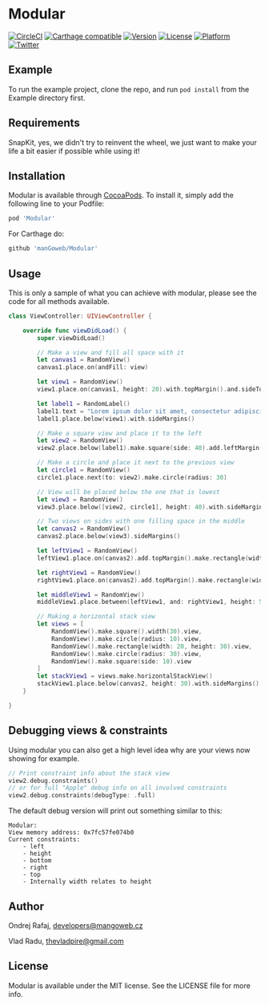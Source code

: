 # Modular

[![CircleCI](https://img.shields.io/circleci/project/github/manGoweb/Modular/master.svg?style=flat)](https://circleci.com/gh/manGoweb/Modular)
[![Carthage compatible](https://img.shields.io/badge/Carthage-compatible-4BC51D.svg?style=flat)](https://github.com/Carthage/Carthage)
[![Version](https://img.shields.io/cocoapods/v/Modular.svg?style=flat)](http://cocoapods.org/pods/Modular)
[![License](https://img.shields.io/cocoapods/l/Modular.svg?style=flat)](http://cocoapods.org/pods/Modular)
[![Platform](https://img.shields.io/cocoapods/p/Modular.svg?style=flat)](http://cocoapods.org/pods/Modular)
[![Twitter](https://img.shields.io/badge/twitter-@rafiki270-blue.svg?style=flat)](http://twitter.com/rafiki270)

## Example

To run the example project, clone the repo, and run `pod install` from the Example directory first.

## Requirements

SnapKit, yes, we didn't try to reinvent the wheel, we just want to make your life a bit easier if possible while using it!

## Installation

Modular is available through [CocoaPods](http://cocoapods.org). To install
it, simply add the following line to your Podfile:

```ruby
pod 'Modular'
```

For Carthage do:

```ruby
github 'manGoweb/Modular'
```

## Usage

This is only a sample of what you can achieve with modular, please see the code for all methods available.

```Swift
class ViewController: UIViewController {

    override func viewDidLoad() {
        super.viewDidLoad()

        // Make a view and fill all space with it
        let canvas1 = RandomView()
        canvas1.place.on(andFill: view)

        let view1 = RandomView()
        view1.place.on(canvas1, height: 20).with.topMargin().and.sideToSide()

        let label1 = RandomLabel()
        label1.text = "Lorem ipsum dolor sit amet, consectetur adipiscing elit.\nUt eu viverra orci. Morbi nulla diam, ornare sit amet bibendum aliquet, lacinia et purus. Ut lacinia bibendum dapibus."
        label1.place.below(view1).with.sideMargins()

        // Make a square view and place it to the left
        let view2 = RandomView()
        view2.place.below(label1).make.square(side: 40).add.leftMargin()

        // Make a circle and place it next to the previous view
        let circle1 = RandomView()
        circle1.place.next(to: view2).make.circle(radius: 30)

        // View will be placed below the one that is lowest
        let view3 = RandomView()
        view3.place.below([view2, circle1], height: 40).with.sideMargins()

        // Two views on sides with one filling space in the middle
        let canvas2 = RandomView()
        canvas2.place.below(view3).sideMargins()

        let leftView1 = RandomView()
        leftView1.place.on(canvas2).add.topMargin().make.rectangle(width: 30, height: 30).with.leftMargin().and.minBottomMargin()

        let rightView1 = RandomView()
        rightView1.place.on(canvas2).add.topMargin().make.rectangle(width: 30, height: 10).with.rightMargin().minBottomMargin()

        let middleView1 = RandomView()
        middleView1.place.between(leftView1, and: rightView1, height: 50).with.minBottomMargin()

        // Making a horizontal stack view
        let views = [
            RandomView().make.square().width(30).view,
            RandomView().make.circle(radius: 10).view,
            RandomView().make.rectangle(width: 20, height: 30).view,
            RandomView().make.circle(radius: 30).view,
            RandomView().make.square(side: 10).view
        ]
        let stackView1 = views.make.horizontalStackView()
        stackView1.place.below(canvas2, height: 30).with.sideMargins()
    }

}
```

## Debugging views & constraints

Using modular you can also get a high level idea why are your views now showing for example.

```Swift
// Print constraint info about the stack view
view2.debug.constraints()
// or for full "Apple" debug info on all involved constraints
view2.debug.constraints(debugType: .full)
```

The default debug version will print out something similar to this:
```text
Modular:
View memory address: 0x7fc57fe074b0
Current constraints:
    - left
    - height
    - bottom
    - right
    - top
    - Internally width relates to height
```

## Author

Ondrej Rafaj, developers@mangoweb.cz

Vlad Radu, thevladpire@gmail.com

## License

Modular is available under the MIT license. See the LICENSE file for more info.
